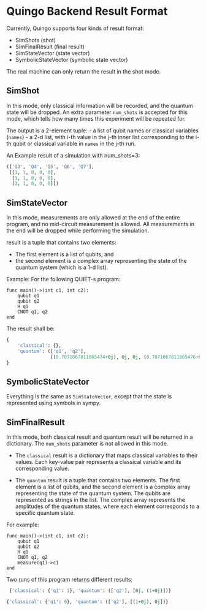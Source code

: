 # Quingo Backend Result Format
Currently, Quingo supports four kinds of result format:
- SimShots (shot)
- SimFinalResult (final result)
- SimStateVector (state vector)
- SymbolicStateVector (symbolic state vector)

The real machine can only return the result in the shot mode.

## SimShot
In this mode, only classical information will be recorded, and the quantum state will be dropped. An extra parameter `num_shots` is accepted for this mode, which tells how many times this experiment will be repeated for.

The output is a 2-element tuple:
    - a list of qubit names or classical variables (`names`)
    - a 2-d list, with i-th value in the j-th inner list corresponding to the i-th qubit or classical variable in `names` in the j-th run.

An Example result of a simulation with num_shots=3:
```python
(['Q3', 'Q4', 'Q5', 'Q6', 'Q7'],
 [[1, 1, 0, 0, 0],
  [1, 1, 0, 0, 0],
  [1, 1, 0, 0, 0]])
```

## SimStateVector
In this mode, measurements are only allowed at the end of the entire program, and no mid-circuit measurement is allowed. All measurements in the end will be dropped while performing the simulation.

result is a tuple that contains two elements:
- The first element is a list of qubits, and
- the second element is a complex array representing the state of the quantum system (which is a 1-d list).

Example:
For the following QUIET-s program:
```quiet
func main()->(int c1, int c2):
    qubit q1
    qubit q2
    H q1
    CNOT q1, q2
end
```

The result shall be:
```python
{
    'classical': {},
    'quantum': (['q1', 'q2'],
                [(0.7071067811865474+0j), 0j, 0j, (0.7071067811865476+0j)])
}
```

## SymbolicStateVector
Everything is the same as `SimStateVector`, except that the state is represented using symbols in sympy.

## SimFinalResult
In this mode, both classical result and quantum result will be returned in a dictionary. The `num_shots` parameter is not allowed in this mode.

- The `classical` result is a dictionary that maps classical variables to their values. Each key-value pair represents a classical variable and its corresponding value.

- The `quantum` result is a tuple that contains two elements. The first element is a list of qubits, and the second element is a complex array representing the state of the quantum system. The qubits are represented as strings in the list. The complex array represents the amplitudes of the quantum states, where each element corresponds to a specific quantum state.

For example:
```quiet
func main()->(int c1, int c2):
    qubit q1
    qubit q2
    H q1
    CNOT q1, q2
    measure(q1)->c1
end
```

Two runs of this program returns different results:
```python
 {'classical': {'q1': 1}, 'quantum': (['q2'], [0j, (1+0j)])}
```

```python
{'classical': {'q1': 0}, 'quantum': (['q2'], [(1+0j), 0j])}
```

